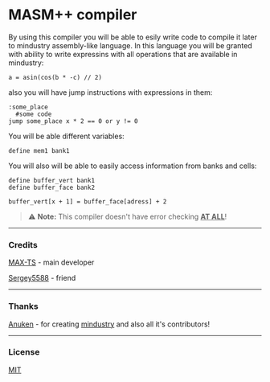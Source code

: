 # MASM++ compiler

By using this compiler you will be able to esily write code to compile it later to mindustry assembly-like language.
In this language you will be granted with ability to write expressins with all operations that are available in mindustry:
```
a = asin(cos(b * -c) // 2)
```
also you will have jump instructions with expressions in them:
```
:some_place
  #some code
jump some_place x * 2 == 0 or y != 0
```
You will be able different variables:
```
define mem1 bank1
```
You will also will be able to easily access information from banks and cells:
```
define buffer_vert bank1
define buffer_face bank2

buffer_vert[x + 1] = buffer_face[adress] + 2
```
> ⚠️ **Note:** This compiler doesn't have error checking <ins>**AT ALL**</ins>!


---
### Credits

[MAX-TS](https://github.com/MAX-TS) - main developer

[Sergey5588](https://github.com/Sergey5588) - friend 

---
### Thanks

[Anuken](https://github.com/Anuken) - for creating [mindustry](https://github.com/Anuken/Mindustry) and also all it's contributors!



---
### License

[MIT](https://mit-license.org/)

